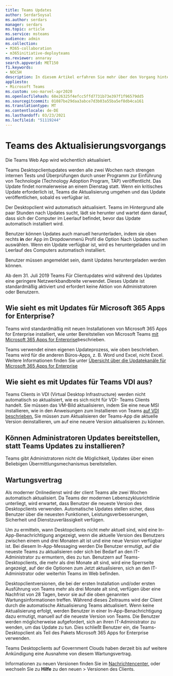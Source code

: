 ```yaml
---
title: Teams Updates
author: SerdarSoysal
ms.author: serdars
manager: serdars
ms.topic: article
ms.service: msteams
audience: admin
ms.collection:
- M365-collaboration
- m365initiative-deployteams
ms.reviewer: annaray
search.appverid: MET150
f1.keywords:
- NOCSH
description: In diesem Artikel erfahren Sie mehr über den Vorgang hinter dem Aktualisieren des Microsoft Teams Desktopclients.
appliesto:
- Microsoft Teams
ms.custom: seo-marvel-apr2020
ms.openlocfilehash: 68e26325f4efcc5ffd7731b73e397f1f96579dd5
ms.sourcegitcommit: 01087be29daa3abce7d3b03a55ba5ef8db4ca161
ms.translationtype: MT
ms.contentlocale: de-DE
ms.lasthandoff: 03/23/2021
ms.locfileid: "51119244"
---
```

# <a name="teams-update-process"></a>Teams des Aktualisierungsvorgangs

Die Teams Web App wird wöchentlich aktualisiert.

Teams Desktopclientupdates werden alle zwei Wochen nach strengen internen Tests und Überprüfungen durch unser Programm zur Einführung von Technologie (Technology Adoption Program, TAP) veröffentlicht. Das Update findet normalerweise an einem Dienstag statt. Wenn ein kritisches Update erforderlich ist, Teams die Aktualisierung umgehen und das Update veröffentlichen, sobald es verfügbar ist.

Der Desktopclient wird automatisch aktualisiert. Teams im Hintergrund alle paar Stunden nach Updates sucht, lädt sie herunter und wartet dann darauf, dass sich der Computer im Leerlauf befindet, bevor das Update automatisch installiert wird.

Benutzer können Updates auch manuell herunterladen,  indem sie oben rechts **in** der App im Dropdownmenü Profil die Option Nach Updates suchen auswählen. Wenn ein Update verfügbar ist, wird es heruntergeladen und im Leerlauf des Computers automatisch installiert.

Benutzer müssen angemeldet sein, damit Updates heruntergeladen werden können.

Ab dem 31. Juli 2019 Teams Für Clientupdates wird während des Updates eine geringere Netzwerkbandbreite verwendet. Dieses Update ist standardmäßig aktiviert und erfordert keine Aktion von Administratoren oder Benutzern.

## <a name="what-about-updates-to-microsoft-365-apps-for-enterprise"></a>Wie sieht es mit Updates für Microsoft 365 Apps for Enterprise?

Teams wird standardmäßig mit neuen Installationen von Microsoft 365 Apps for Enterprise installiert, wie unter Bereitstellen von Microsoft Teams [mit Microsoft 365 Apps for Enterprise](/DeployOffice/teams-install)beschrieben.

Teams verwendet einen eigenen Updateprozess, wie oben beschrieben. Teams wird für die anderen Büros-Apps, z. B. Word und Excel, nicht Excel. Weitere Informationen finden Sie unter [Übersicht über die Updatekanäle für Microsoft 365 Apps for Enterprise](/DeployOffice/overview-of-update-channels-for-office-365-proplus)

## <a name="what-about-updates-to-teams-on-vdi"></a>Wie sieht es mit Updates für Teams VDI aus?


Teams Clients in VDI (Virtual Desktop Infrastructure) werden nicht automatisch so aktualisiert, wie es sich nicht für VDI- Teams Clients handelt. Sie müssen das VM-Bild aktualisieren, indem Sie eine neue MSI installieren, wie in den Anweisungen zum Installieren von Teams [auf VDI beschrieben.](teams-for-vdi.md) Sie müssen zum Aktualisieren der Teams-App die aktuelle Version deinstallieren, um auf eine neuere Version aktualisieren zu können.

## <a name="can-admins-deploy-updates-instead-of-teams-auto-updating"></a>Können Administratoren Updates bereitstellen, statt Teams Updates zu installieren?

Teams gibt Administratoren nicht die Möglichkeit, Updates über einen Beliebigen Übermittlungsmechanismus bereitstellen.

## <a name="servicing-agreement"></a>Wartungsvertrag

Als moderner Onlinedienst wird der client Teams alle zwei Wochen automatisch aktualisiert. Da Teams der modernen Lebenszyklusrichtlinie unterliegt, wird erwartet, dass Benutzer die neueste Version des Desktopclients verwenden. Automatische Updates stellen sicher, dass Benutzer über die neuesten Funktionen, Leistungsverbesserungen, Sicherheit und Dienstzuverlässigkeit verfügen.

Um zu ermitteln, wann Desktopclients nicht mehr aktuell sind, wird eine In-App-Benachrichtigung angezeigt, wenn die aktuelle Version des Benutzers zwischen einem und drei Monaten alt ist und eine neue Version verfügbar ist. Bei diesem In-App-Messaging werden Die Benutzer ermutigt, auf die neueste Teams zu aktualisieren oder sich bei Bedarf an den IT-Administrator zu ermuntern, dies zu tun. Benutzern auf Teams-Desktopclients, die mehr als drei Monate alt sind, wird eine Sperrseite angezeigt, auf der die Optionen zum Jetzt aktualisieren, sich an den IT-Administrator oder weiterhin Teams im Web befinden.

Desktopclientversionen, die bei der ersten Installation und/oder ersten Ausführung von Teams mehr als drei Monate alt sind, verfügen über eine Nachfrist von 28 Tagen, bevor sie auf die oben genannten Wartungsinformationen treffen. Während dieses Zeitraums wird der Client durch die automatische Aktualisierung Teams aktualisiert. Wenn keine Aktualisierung erfolgt, werden Benutzer in einer In-App-Benachrichtigung dazu ermutigt, manuell auf die neueste Version von Teams. Die Benutzer werden möglicherweise aufgefordert, sich an ihren IT-Administrator zu wenden, um das Update zu tun. Dies schließt Benutzer ein, die Teams-Desktopclient als Teil des Pakets Microsoft 365 Apps for Enterprise verwenden.

Teams Desktopclients auf Government Clouds haben derzeit bis auf weitere Ankündigung eine Ausnahme von diesem Wartungsvertrag.

Informationen zu neuen Versionen finden Sie im [Nachrichtencenter,](https://admin.microsoft.com/AdminPortal/Home#/MessageCenter) oder wechseln Sie zu **Hilfe** zu den neuen  >   Versionen des Clients.
